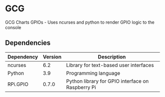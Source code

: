 # GCG
GCG Charts GPIOs - Uses ncurses and python to render GPIO logic to the console  

## Dependencies

| Dependency | Version | Description                       |
|------------|---------|-----------------------------------|
| ncurses    | 6.2     | Library for text-based user interfaces |
| Python     | 3.9     | Programming language              |
| RPi.GPIO   | 0.7.0   | Python library for GPIO interface on Raspberry Pi |